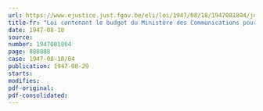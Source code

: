 ```yaml
---
url: https://www.ejustice.just.fgov.be/eli/loi/1947/08/18/1947081804/justel
title-fr: "Loi contenant le budget du Ministère des Communications pour l'exercice 1947"
date: 1947-08-18
source:
number: 1947081804
page: 888888
case: 1947-08-18/04
publication: 1947-08-29
starts:
modifies:
pdf-original:
pdf-consolidated:
---
```


